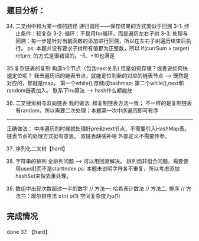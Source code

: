 ## 题目分析：
34. 二叉树中和为某一值的路径
递归调用——保存结果的方式类似于回溯
3-1. 终止条件：较复杂
3-2. 循环：不是用for循环，而是遍历左右子树
3-3. 处理与回溯：每一步是针对当前函数的添加进行回溯，所以在左右子树遍历结束后执行。
ps: 本题并没有要求子树所有值都为正整数，所以 if(currSum > target) return; 的方式是很错误的。-5、+10也满足


35.复杂链表的复制
构造n个节点（包含next关系)
但是如何存储？或者说如何快速定位呢？
我去遍历旧的链表节点，就能定位到新的对应的链表节点 ——> 既然是对应的，那就是map。
第一个while(),存储成hashmap;
第二个while(),next和random链表加入。
联系下lru算法 ——> hash什么都能放


36. 二叉搜索树与双向链表
我的做法: 和复制链表方法一致； 不一样的是复制链表有random，所以需要二次处理；本题第一次中序遍历即可有序
-----------------------------
正确做法：
中序遍历的时候就处理好pre和next节点，不需要引入HashMap表。
链表节点的处理方式挺有意思。 双链表缺啥补啥   外部定义不需要传参。


37. 序列化二叉树【hard】



38. 字符串的排列
全排列问题 ——> 可以用回溯解决。 排列而非组合问题，需要使用used[]而不是startIndex
ps: 本题未说明字符各不重复，所以考虑添加hashSet来做去重处理。


39. 数组中出现次数超过一半的数字
// 方法一: 哈希表计数法
// 方法二: 排序
// 方法三：摩尔排序法 o(n) o(1) 空间复杂度为o(1)


## 完成情况
done
37.     【hard】
